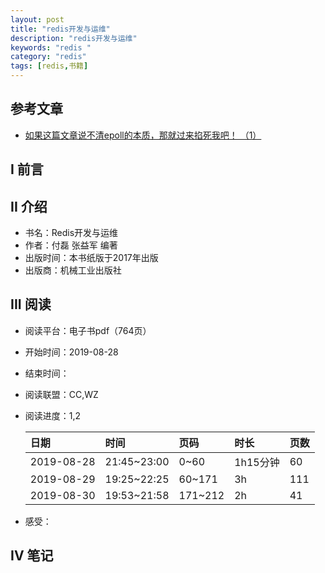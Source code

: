 ```yaml
---
layout: post
title: "redis开发与运维"
description: "redis开发与运维"
keywords: "redis "
category: "redis"
tags: [redis,书籍]
---
```


## 参考文章
- [如果这篇文章说不清epoll的本质，那就过来掐死我吧！ （1）](https://zhuanlan.zhihu.com/p/63179839?utm_source=wechat_session&utm_medium=social&utm_oi=1065047331723948032)

 
## I 前言



## II 介绍
* 书名：Redis开发与运维
* 作者：付磊 张益军 编著　
* 出版时间：本书纸版于2017年出版
* 出版商：机械工业出版社



## III 阅读
* 阅读平台：电子书pdf（764页）
* 开始时间：2019-08-28
* 结束时间：
* 阅读联盟：CC,WZ
* 阅读进度：1,2
    
    |日期|时间|页码|时长|页数|
    |:---|:---|:---|:---|:---|
    |2019-08-28|21:45~23:00|0~60|1h15分钟|60|
    |2019-08-29|19:25~22:25|60~171|3h|111|
    |2019-08-30|19:53~21:58|171~212|2h|41|



* 感受：


## IV 笔记
